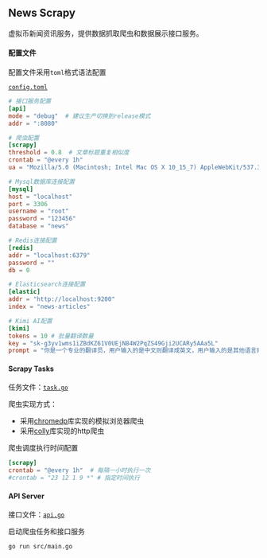 
## News Scrapy

虚拟币新闻资讯服务，提供数据抓取爬虫和数据展示接口服务。

#### 配置文件

配置文件采用`toml`格式语法配置

[`config.toml`](./config.toml)
```toml
# 接口服务配置
[api]
mode = "debug"  # 建议生产切换到release模式
addr = ":8080"

# 爬虫配置
[scrapy]
threshold = 0.8  # 文章标题重复相似度
crontab = "@every 1h"
ua = "Mozilla/5.0 (Macintosh; Intel Mac OS X 10_15_7) AppleWebKit/537.36 (KHTML, like Gecko) Chrome/128.0.0.0 Safari/537.36"

# Mysql数据库连接配置
[mysql]
host = "localhost"
port = 3306
username = "root"
password = "123456"
database = "news"

# Redis连接配置
[redis]
addr = "localhost:6379"
password = ""
db = 0

# Elasticsearch连接配置
[elastic]
addr = "http://localhost:9200"
index = "news-articles"

# Kimi AI配置
[kimi]
tokens = 10 # 批量翻译数量
key = "sk-g3yv1wms1iZBdKZ61V0UEjN84W2PqZS49Gji2UCARy5AAa5L"
prompt = "你是一个专业的翻译员，用户输入的是中文则翻译成英文，用户输入的是其他语言则翻译成中文。如果输入的是单词则翻译结果需要小写开头，如果输入的是句子则翻译结果需要注意大小写。请你帮我逐字翻译"
```

#### Scrapy Tasks

任务文件：[`task.go`](./src/cmd/task.go)

爬虫实现方式：

- 采用[chromedp](https://github.com/chromedp/chromedp)库实现的模拟浏览器爬虫
- 采用[colly](https://go-colly.org/)库实现的http爬虫

爬虫调度执行时间配置

```toml
[scrapy]
crontab = "@every 1h"  # 每隔一小时执行一次
#crontab = "23 12 1 9 *" # 指定时间执行
```

#### API Server

接口文件：[`api.go`](./src/cmd/api.go)

启动爬虫任务和接口服务

```shell
go run src/main.go
```